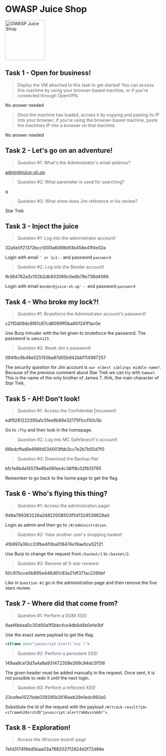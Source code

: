 # OWASP Juice Shop

<Image src="https://tryhackme-images.s3.amazonaws.com/room-icons/9a0c0a661ba218c0f9d533c8f41d8dd5.png" alt="OWASP Juice Shop" width="128" />

## Task 1 - Open for business!

> Deploy the VM attached to this task to get started! You can access this machine by using your browser-based machine, or if you're connected through OpenVPN.

No answer needed

> Once the machine has loaded, access it by copying and pasting its IP into your browser; if you're using the browser-based machine, paste the machines IP into a browser on that machine.

No answer needed

## Task 2 - Let's go on an adventure!

> Question #1: What's the Administrator's email address?

admin@juice-sh.op

> Question #2: What parameter is used for searching?

q

> Question #3: What show does Jim reference in his review?

Star Trek

## Task 3 - Inject the juice

> Question #1: Log into the administrator account!

32a5e0f21372bcc1000a6088b93b458e41f0e02a

Login with email `' or 1=1--` and password `password`

> Question #2: Log into the Bender account!

fb364762a3c102b2db932069c0e6b78e738d4066

Login with email `bender@juice-sh.op'--` and password `password`

## Task 4 - Who broke my lock?!

> Question #1: Bruteforce the Administrator account's password!

c2110d06dc6f81c67cd8099ff0ba601241f1ac0e

Use Burp Intruder with the list given to bruteforce the password. The password is `admin123`.

> Question #2: Reset Jim's password!

094fbc9b48e525150ba97d05b942bbf114987257

The security question for Jim account is `our eldest siblings middle name?`.
Because of the previous comment about Star Trek we can try with `Samuel`.
This is the name of the only brother of James T. Kirk, the main character of Star Trek.

## Task 5 - AH! Don't look!

> Question #1: Access the Confidential Document!

edf9281222395a1c5fee9b89e32175f1ccf50c5b

Go to `/ftp` and then look in the homepage.

> Question #2: Log into MC SafeSearch's account!

66bdcffad9e698fd534003fbb3cc7e2b7b55d7f0

> Question #3: Download the Backup file!

bfc1e6b4a16579e85e06fee4c36ff8c02fb13795

Remember to go back to the home page to get the flag.

## Task 6 - Who's flying this thing?

> Question #1: Access the administration page!

946a799363226a24822008503f5d1324536629a0

Login as admin and then go to `/#/administration`.

> Question #2: View another user's shopping basket!

41b997a36cc33fbe4f0ba018474e19ae5ce52121

Use Burp to change the request from `/basket/1` to `/basket/2`.

> Question #3: Remove all 5-star reviews!

50c97bcce0b895e446d61c83a21df371ac2266ef

Like in `Question #1` go in the administration page and then remove the five stars review.

## Task 7 - Where did that come from?

> Question #1: Perform a DOM XSS!

9aaf4bbea5c30d00a1f5bbcfce4db6d4b0efe0bf

Use the exact same payload to get the flag.

```xml
<iframe src="javascript:alert(`xss`)">
```

> Question #2: Perform a persistent XSS!

149aa8ce13d7a4a8a931472308e269c94dc5f156

The given header must be added manually in the request. Once sent, it is not possible to redo it until the next login.

> Question #3: Perform a reflected XSS!

23cefee1527bde039295b2616eeb29e1edc660a0

Substitute the id of the request with the payload `/#/track-result?id=<iframe%20src%3D"javascript:alert(%60xss%60)">`.

## Task 8 - Exploration!

> Access the /#/score-board/ page

7efd3174f9dd5baa03a7882027f2824d2f72d86e
